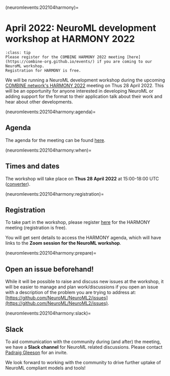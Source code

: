 (neuromlevents:202104harmony)=
# April 2022: NeuroML development workshop at HARMONY 2022

```{admonition} Registration for the COMBINE initiative's HARMONY 2022 meeting is free.
:class: tip
Please register for the COMBINE HARMONY 2022 meeting [here](https://combine-org.github.io/events/) if you are coming to our NeuroML workshop.
Registration for HARMONY is free.
```

We will be running a NeuroML development workshop during the upcoming [COMBINE network's HARMONY 2022](https://combine-org.github.io/events/) meeting on Thus 28 April 2022.
This will be an opportunity for anyone interested in developing NeuroML or adding support for the format to their application talk about their work and hear about other developments.

(neuromlevents:202104harmony:agenda)=
## Agenda

The agenda for the meeting can be found [here](https://docs.google.com/document/d/1GOkmylIlLH3dbxB2Pmis7VxFPzipstLBdXn5uBu4rv8/edit).

(neuromlevents:202104harmony:when)=
## Times and dates

The workshop will take place on **Thus 28 April 2022** at 15:00-18:00 UTC ([converter](https://www.timeanddate.com/worldclock/converter.html?iso=20220427T150000&p1=136&p2=1440&p3=137&p4=179&p5=37&p6=176&p7=248)).

(neuromlevents:202104harmony:registration)=
## Registration

To take part in the workshop, please register [here](https://combine-org.github.io/events/) for the HARMONY meeting (registration is free).

You will get sent details to access the HARMONY agenda, which will have links to the **Zoom session for the NeuroML workshop**.

(neuromlevents:202104harmony:prepare)=
## Open an issue beforehand!
While it will be possible to raise and discuss new issues at the workshop, it will be easier to manage and plan work/discussions if you open an issue with a description of the problem you are trying to address at: [https://github.com/NeuroML/NeuroML2/issues](https://github.com/NeuroML/NeuroML2/issues).

(neuromlevents:202104harmony:slack)=
## Slack
To aid communication with the community during (and after) the meeting, we have a **Slack channel** for NeuroML related discussions.
Please contact [Padraig Gleeson](mailto:p_DOT_gleeson_AT_ucl.ac.uk) for an invite.

We look forward to working with the community to drive further uptake of NeuroML compliant models and tools!
